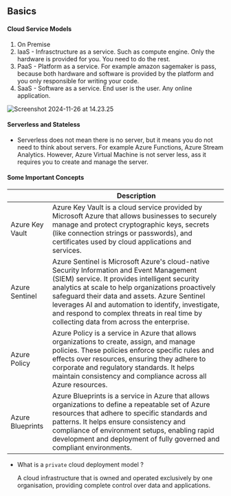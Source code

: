## Basics

#### Cloud Service Models

1. On Premise
2. IaaS - Infrasctructure as a service. Such as compute engine. Only the hardware is provided for you. You need to do the rest.
3. PaaS - Platform as a service. For example amazon sagemaker is pass, because both hardware and software is provided by the platform and you only responsible for writing your code.
4. SaaS - Software as a service. End user is the user. Any online application.

![Screenshot 2024-11-26 at 14.23.25](https://p.ipic.vip/bpr5mc.png)

#### Serverless and Stateless

- Serverless does not mean there is no server, but it means you do not need to think about servers. For example Azure Functions, Azure Stream Analytics. However, Azure Virtual Machine is not server less, ass it requires you to create and manage the server. 

#### Some Important Concepts

|                  | Description                                                  |
| ---------------- | ------------------------------------------------------------ |
| Azure Key Vault  | Azure Key Vault is a cloud service provided by Microsoft Azure that allows businesses to securely manage and protect cryptographic keys, secrets (like connection strings or passwords), and certificates used by cloud applications and services. |
| Azure Sentinel   | Azure Sentinel is Microsoft Azure's cloud-native Security Information and Event Management (SIEM) service. It provides intelligent security analytics at scale to help organizations proactively safeguard their data and assets. Azure Sentinel leverages AI and automation to identify, investigate, and respond to complex threats in real time by collecting data from across the enterprise. |
| Azure Policy     | Azure Policy is a service in Azure that allows organizations to create, assign, and manage policies. These policies enforce specific rules and effects over resources, ensuring they adhere to corporate and regulatory standards. It helps maintain consistency and compliance across all Azure resources. |
| Azure Blueprints | Azure Blueprints is a service in Azure that allows organizations to define a repeatable set of Azure resources that adhere to specific standards and patterns. It helps ensure consistency and compliance of environment setups, enabling rapid development and deployment of fully governed and compliant environments. |

- What is a `private` cloud deployment model ?

  A cloud infrastructure that is owned and operated exclusively by one organisation, providing complete control over data and applications. 



